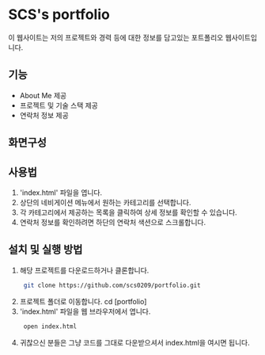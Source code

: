 # SCS's portfolio

이 웹사이트는 저의 프로젝트와 경력 등에 대한 정보를 담고있는 포트폴리오 웹사이트입니다.

## 기능

- About Me 제공
- 프로젝트 및 기술 스택 제공
- 연락처 정보 제공

## 화면구성

## 사용법

1. 'index.html' 파일을 엽니다.
2. 상단의 네비게이션 메뉴에서 원하는 카테고리를 선택합니다.
3. 각 카테고리에서 제공하는 목록을 클릭하여 상세 정보를 확인할 수 있습니다.
4. 연락처 정보를 확인하려면 하단의 연락처 색션으로 스크롤합니다.

## 설치 및 실행 방법

1. 해당 프로젝트를 다운로드하거나 클론합니다.
   ```bash
    git clone https://github.com/scs0209/portfolio.git
   ```
2. 프로젝트 폴더로 이동합니다.
   cd [portfolio]
3. 'index.html' 파일을 웹 브라우저에서 엽니다.
   ```bash
    open index.html
   ```
4. 귀찮으신 분들은 그냥 코드를 그대로 다운받으셔서 index.html을 여시면 됩니다.
